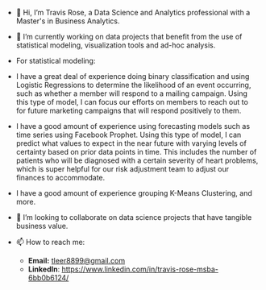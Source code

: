 - 👋 Hi, I’m Travis Rose, a Data Science and Analytics professional with a Master's in Business Analytics.
- 🌱 I’m currently working on data projects that benefit from the use of statistical modeling, visualization tools and ad-hoc analysis.
- For statistical modeling:
- I have a great deal of experience doing binary classification and using Logistic Regressions to determine the likelihood of an event occurring, such as                  whether a member will respond to a mailing campaign. Using this type of model, I can focus our efforts on members to reach out to for                                    future marketing campaigns that will respond positively to them.
- I have a good amount of experience using forecasting models such as time series using Facebook Prophet. Using this type of model, I can predict what                     values to expect in the near future with varying levels of certainty based on prior data points in time. This includes the number of patients who will be                diagnosed with a certain severity of heart problems, which is super helpful for our risk adjustment team to adjust our finances to accommodate.
- I have a good amount of experience grouping K-Means Clustering, and more. 
- 💞️ I’m looking to collaborate on data science projects that have tangible business value.
- 📫 How to reach me:

  -  **Email:** tleer8899@gmail.com 
  -  **LinkedIn**: https://www.linkedin.com/in/travis-rose-msba-6bb0b6124/
